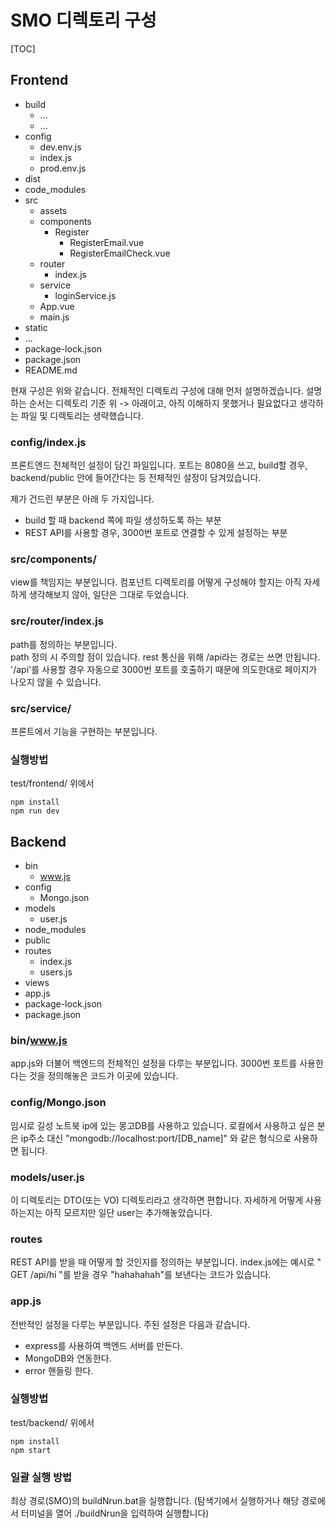 #  SMO 디렉토리 구성

[TOC]

## Frontend

- build
  - ...
  - ...
- config
  - dev.env.js
  - index.js
  - prod.env.js
- dist
- code_modules
- src
  - assets
  - components
    - Register
      - RegisterEmail.vue
      - RegisterEmailCheck.vue
  - router
    - index.js
  - service
    - loginService.js
  - App.vue
  - main.js
- static
- ...
- package-lock.json
- package.json
- README.md

현재 구성은 위와 같습니다. 전체적인 디렉토리 구성에 대해 먼저 설명하겠습니다. 설명하는 순서는 디렉토리 기준 위 -> 아래이고, 아직 이해하지 못했거나 필요없다고 생각하는 파일 및 디렉토리는 생략했습니다.

### config/index.js

 프론트엔드 전체적인 설정이 담긴 파일입니다.  포트는 8080을 쓰고,  build할 경우, backend/public 안에 들어간다는 등 전체적인 설정이 담겨있습니다.

 제가 건드린 부분은 아래 두 가지입니다.

- build 할 때 backend 쪽에 파일 생성하도록 하는 부분
- REST API를 사용할 경우, 3000번 포트로 연결할 수 있게 설정하는 부분

### src/components/

 view를 책임지는 부분입니다. 컴포넌트 디렉토리를 어떻게 구성해야 할지는 아직 자세하게 생각해보지 않아, 일단은 그대로 두었습니다.

### src/router/index.js

 path를 정의하는 부분입니다.  
 path 정의 시 주의할 점이 있습니다. rest 통신을 위해 /api라는 경로는 쓰면 안됩니다. '/api'를 사용할 경우 자동으로 3000번 포트를 호출하기 때문에 의도한대로 페이지가 나오지 않을 수 있습니다.

### src/service/

 프론트에서 기능을 구현하는 부분입니다. 

### 실행방법

test/frontend/ 위에서

``` shell
npm install
npm run dev
```

## Backend

- bin
  - www.js
- config
  - Mongo.json
- models
  - user.js
- node_modules
- public
- routes
  - index.js
  - users.js
- views
- app.js
- package-lock.json
- package.json



### bin/www.js

 app.js와 더불어 백엔드의 전체적인 설정을 다루는 부분입니다. 3000번 포트를 사용한다는 것을 정의해놓은 코드가 이곳에 있습니다.

### config/Mongo.json

 임시로 길성 노트북 ip에 있는 몽고DB를 사용하고 있습니다. 로컬에서 사용하고 싶은 분은 ip주소 대신  "mongodb://localhost:port/[DB_name]"  와 같은 형식으로 사용하면 됩니다.

### models/user.js

 이 디렉토리는 DTO(또는 VO) 디렉토리라고 생각하면 편합니다. 자세하게 어떻게 사용하는지는 아직 모르지만 일단 user는 추가해놓았습니다. 

### routes

 REST API를 받을 때 어떻게 할 것인지를 정의하는 부분입니다. index.js에는 예시로 " GET /api/hi "를 받을 경우 "hahahahah"를 보낸다는 코드가 있습니다.

### app.js

 전반적인 설정을 다루는 부분입니다. 주된 설정은 다음과 같습니다.

- express를 사용하여 백엔드 서버를 만든다.
- MongoDB와 연동한다.
- error 핸들링 한다.

### 실행방법

test/backend/ 위에서

``` shell
npm install
npm start
```

### 일괄 실행 방법

최상 경로(SMO)의 buildNrun.bat을 실행합니다.
(탐색기에서 실행하거나 해당 경로에서 터미널을 열어 ./buildNrun을 입력하여 실행합니다)
